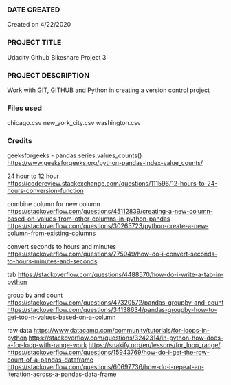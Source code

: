 ### DATE CREATED
Created on 4/22/2020

### PROJECT TITLE
Udacity Github Bikeshare Project 3

### PROJECT DESCRIPTION
Work with GIT, GITHUB and Python in creating a version control project

### Files used
chicago.csv
new_york_city.csv
washington.csv

### Credits
geeksforgeeks - pandas series.values_counts()
https://www.geeksforgeeks.org/python-pandas-index-value_counts/

24 hour to 12 hour
https://codereview.stackexchange.com/questions/111596/12-hours-to-24-hours-conversion-function

combine column for new column
https://stackoverflow.com/questions/45112839/creating-a-new-column-based-on-values-from-other-columns-in-python-pandas
https://stackoverflow.com/questions/30265723/python-create-a-new-column-from-existing-columns

convert seconds to hours and minutes
https://stackoverflow.com/questions/775049/how-do-i-convert-seconds-to-hours-minutes-and-seconds

tab
https://stackoverflow.com/questions/4488570/how-do-i-write-a-tab-in-python

group by and count
https://stackoverflow.com/questions/47320572/pandas-groupby-and-count
https://stackoverflow.com/questions/34138634/pandas-groupby-how-to-get-top-n-values-based-on-a-column

raw data
https://www.datacamp.com/community/tutorials/for-loops-in-python
https://stackoverflow.com/questions/3242314/in-python-how-does-a-for-loop-with-range-work
https://snakify.org/en/lessons/for_loop_range/
https://stackoverflow.com/questions/15943769/how-do-i-get-the-row-count-of-a-pandas-dataframe
https://stackoverflow.com/questions/60697736/how-do-i-repeat-an-iteration-across-a-pandas-data-frame
